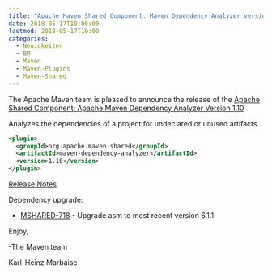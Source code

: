 ```yaml
---
title: "Apache Maven Shared Component: Maven Dependency Analyzer version 1.10 Released"
date: 2018-05-17T10:00:00
lastmod: 2018-05-17T10:00
categories:
  - Neuigkeiten
  - BM
  - Maven
  - Maven-Plugins
  - Maven-Shared
---
```

The Apache Maven team is pleased to announce the release of the 
[Apache Shared Component: Apache Maven Dependency Analyzer Version 1.10](https://maven.apache.org/shared/maven-dependency-analyzer/)

Analyzes the dependencies of a project for undeclared or unused artifacts.

```xml
<plugin>
  <groupId>org.apache.maven.shared</groupId>
  <artifactId>maven-dependency-analyzer</artifactId>
  <version>1.10</version>
</plugin>
```

<!-- more -->

[Release Notes](https://issues.apache.org/jira/secure/ReleaseNote.jspa?projectId=12317922&version=12343067)

Dependency upgrade:

 * [MSHARED-718](https://issues.apache.org/jira/browse/MSHARED-718) - Upgrade asm to most recent version 6.1.1

Enjoy,

-The Maven team

Karl-Heinz Marbaise
